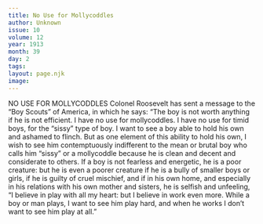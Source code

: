```yaml
---
title: No Use for Mollycoddles
author: Unknown
issue: 10
volume: 12
year: 1913
month: 39
day: 2
tags:
layout: page.njk
image:
---
```

NO USE FOR MOLLYCODDLES    Colonel Roosevelt has sent a message to the “Boy Scouts” of America, in which he says: “The boy is not worth anything if he is not efficient. I have no use for mollycoddles. I have no use for timid boys, for the “sissy” type of boy. I want to see a boy able to hold his own and ashamed to flinch. But as one element of this ability to hold his own, I wish to see him contemptuously indifferent to the mean or brutal boy who calls him “sissy” or a mollycoddle because he is clean and decent and considerate to others. If a boy is not fearless and energetic, he is a poor creature: but he is even a poorer creature if he is a bully of smaller boys or girls, if he is guilty of cruel mischief, and if in his own home, and especially in his relations with his own mother and sisters, he is selfish and unfeeling, “I believe in play with all my heart: but I believe in work even more. While a boy or man plays, I want to see him play hard, and when he works I don’t want to see him play at all.”

